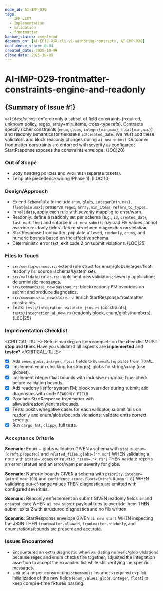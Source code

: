 ```yaml
---
node_id: AI-IMP-029
tags:
  - IMP-LIST
  - Implementation
  - validation
  - frontmatter
kanban_status: completed
depends_on: [AI-EPIC-XXX-cli-v1-authoring-contracts, AI-IMP-028]
confidence_score: 0.84
created_date: 2025-10-09
close_date: 2025-10-09
--- 
```


# AI-IMP-029-frontmatter-constraints-engine-and-readonly

## {Summary of Issue #1}
`validate`/`submit` enforce only a subset of field constraints (required, unknown policy, regex, array+min_items, cross-type refs). Contracts specify richer constraints (`enum`, `globs`, `integer{min,max}`, `float{min,max}`) and readonly semantics for fields like `id`/`created_date`. We must add these validators and block readonly changes during `ai new submit`. Outcome: frontmatter constraints are enforced with severity as configured; StartResponse exposes the constraints envelope. {LOC|20}

### Out of Scope 
- Body heading policies and wikilinks (separate tickets).
- Template precedence wiring (Phase 1). {LOC|10}

### Design/Approach  
- Extend `SchemaRule` to include `enum`, `globs`, `integer{min,max}`, `float{min,max}`; preserve `regex`, `array`, `min_items`, `refers_to_types`.
- In `validate`, apply each rule with severity mapping to error/warn.
- Readonly: define a readonly set per schema (e.g., `id`, `created_date`, `last_modified`) and enforce in `ai new submit`: payload FM values cannot override readonly fields. Return structured diagnostics on violation.
- StartResponse.frontmatter: populate `allowed`, `readonly`, `enums`, and numeric bounds based on the effective schema.
- Deterministic error text; exit code 2 on submit violations. {LOC|25}

### Files to Touch
- `src/config/schema.rs`: extend rule struct for enum/globs/integer/float; readonly list source (schema/system set).
- `src/validate/rules.rs`: implement new validators; severity application; deterministic messages.
- `src/commands/ai_new/payload.rs`: block readonly FM overrides on submit and produce diagnostics.
- `src/commands/ai_new/store.rs`: enrich StartResponse.frontmatter constraints.
- Tests: `tests/integration_validate_json.rs` (constraints), `tests/integration_ai_new.rs` (readonly block, enum/globs/numbers). {LOC|25}

### Implementation Checklist

<CRITICAL_RULE>
Before marking an item complete on the checklist MUST **stop** and **think**. Have you validated all aspects are **implemented** and **tested**? 
</CRITICAL_RULE> 

- [x] Add `enum`, `globs`, `integer`, `float` fields to `SchemaRule`; parse from TOML.
- [x] Implement enum checking for string(s); globs for string/array (use globset).
- [x] Implement integer/float bounds with inclusive min/max; type-check before validating bounds.
- [x] Add readonly list for system FM; block overrides during submit; add diagnostics with code `READONLY_FIELD`.
- [x] Populate StartResponse.frontmatter with allowed/readonly/enums/bounds.
- [x] Tests: positive/negative cases for each validator; submit fails on readonly and enum/globs/bounds violations; validate emits correct severity.
- [x] Run `cargo fmt`, `clippy`, full tests.

### Acceptance Criteria
**Scenario:** Enum + globs validation
GIVEN a schema with `status.enum=[draft,proposed]` and `related_files.globs=["*.md"]`
WHEN validating a note with `status=legacy` or `related_files=["x.rs"]`
THEN validate reports an error (status) and an error/warn per severity for globs.

**Scenario:** Numeric bounds
GIVEN a schema with `priority.integer={min:0,max:100}` and `confidence_score.float={min:0.0,max:1.0}`
WHEN validating out-of-range values
THEN diagnostics are emitted with configured severities.

**Scenario:** Readonly enforcement on submit
GIVEN readonly fields `id` and `created_date`
WHEN `ai new submit` payload tries to override them
THEN submit exits 2 with structured diagnostics and no file written.

**Scenario:** StartResponse envelope
GIVEN `ai new start`
WHEN inspecting the JSON
THEN `frontmatter.allowed`, `frontmatter.readonly`, and enumerations/bounds are present and accurate. 

### Issues Encountered 
- Encountered an extra diagnostic when validating numeric/glob violations because regex and enum checks fire together; adjusted the integration assertion to accept the expanded list while still verifying the specific messages.
- Unit test helper constructing `SchemaRule` instances required explicit initialization of the new fields (`enum_values`, `globs`, `integer`, `float`) to keep compile-time fixtures passing.
